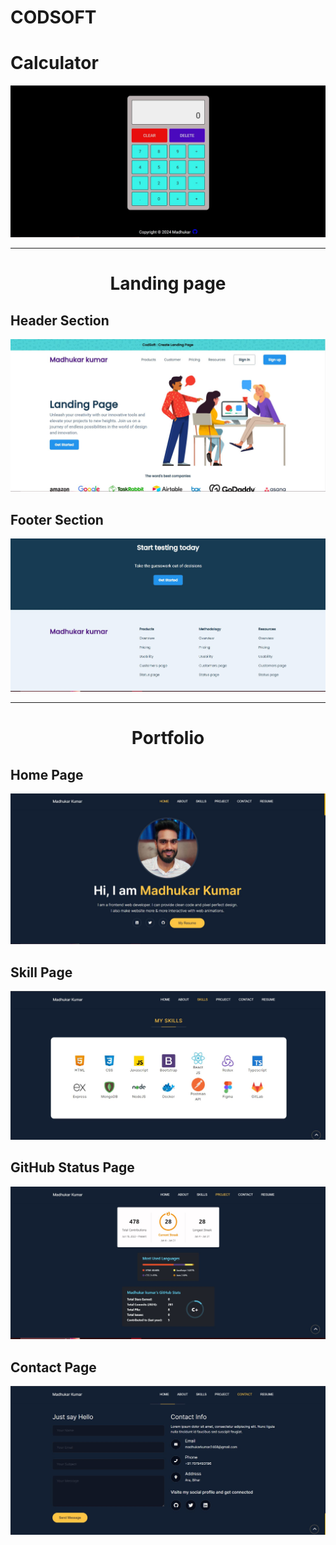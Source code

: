 # CODSOFT

# Calculator 

![image](./image/calcul.JPG)

 <hr/>

# <div align ="center">Landing page</div>

## Header Section
![image](./image/Landing1.JPG)

## Footer Section
![image](./image/landing2.JPG)

 <hr/>

 # <div align ="center">Portfolio</div>

## Home Page
 ![image](./image/resume01.JPG)

 ## Skill Page
 ![image](./image/resume02.JPG)

 ## GitHub Status Page
 ![image](./image/resume03.JPG)

 ## Contact Page
 ![image](./image/resume04.JPG)